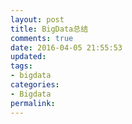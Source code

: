 ```yaml
---
layout: post
title: BigData总结
comments: true
date: 2016-04-05 21:55:53
updated:
tags:
- bigdata
categories:
- Bigdata
permalink:
---
```

